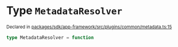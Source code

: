 # Type `MetadataResolver`
<sub>Declared in [packages/sdk/app-framework/src/plugins/common/metadata.ts:15](https://github.com/dxos/dxos/blob/27607ac6b/packages/sdk/app-framework/src/plugins/common/metadata.ts#L15)</sub>




```ts
type MetadataResolver = function
```
